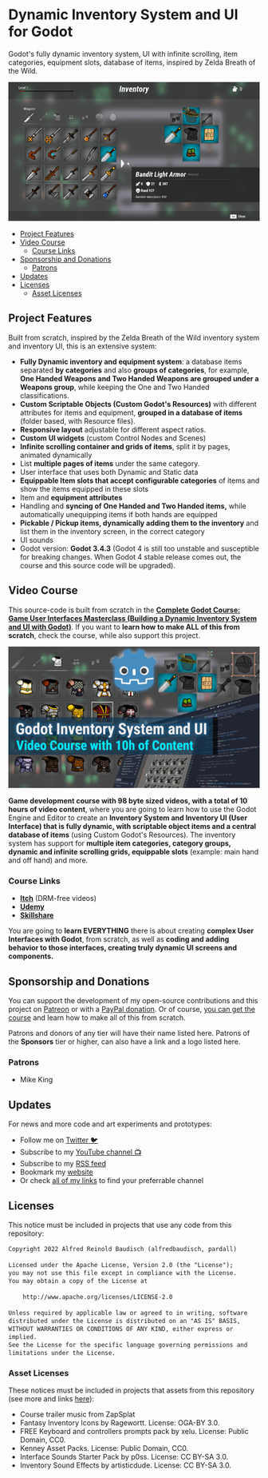 # Dynamic Inventory System and UI for Godot
Godot's fully dynamic inventory system, UI with infinite scrolling, item categories, equipment slots, database of items, inspired by Zelda Breath of the Wild.

![](./Assets/Docs/GodotInventoryUI-FinalSystem3.gif)

-   [Project Features](#project-features)
-   [Video Course](#video-course)
    -   [Course Links](#course-links)
-   [Sponsorship and Donations](#sponsorship-and-donations)
    -   [Patrons](#patrons)
-   [Updates](#updates)
-   [Licenses](#licenses)
    -   [Asset Licenses](#asset-licenses)

## Project Features
Built from scratch, inspired by the Zelda Breath of the Wild inventory system and inventory UI, this is an extensive system:

-   **Fully Dynamic inventory and equipment system**: a database items separated **by categories** and also **groups of categories**, for example,  **One Handed Weapons and Two Handed Weapons are grouped under a Weapons group**, while keeping the One and Two Handed classifications.
- **Custom Scriptable Objects (Custom Godot's Resources)** with different attributes for items and equipment, **grouped in a database of items** (folder based, with Resource files).
-   **Responsive layout** adjustable for different aspect ratios.
-   **Custom UI widgets** (custom Control Nodes and Scenes)
-   **Infinite scrolling container and grids of items**, split it by pages, animated dynamically
-   List **multiple pages of items** under the same category.
-   User interface that uses both Dynamic and Static data
-   **Equippable Item slots that accept configurable categories** of items and show the items equipped in these slots
-   Item and **equipment attributes**
-   Handling and **syncing of One Handed and Two Handed items,** while automatically unequipping items if both hands are equipped
-  **Pickable / Pickup items, dynamically adding them to the inventory** and list them in the inventory screen, in the correct category
- UI sounds
- Godot version: **Godot 3.4.3** (Godot 4 is still too unstable and susceptible for breaking changes. When Godot 4 stable release comes out, the course and this source code will be upgraded).  

## Video Course
This source-code is built from scratch in the [**Complete Godot Course: Game User Interfaces Masterclass (Building a Dynamic Inventory System and UI with Godot)**](https://bit.ly/GodotUI). If you want to **learn how to make ALL of this from scratch**, check the course, while also support this project.

[![](./Assets/Docs/courseThumb-YouTube.jpg)](https://bit.ly/GodotUI)

**Game development course with 98 byte sized videos, with a total of 10 hours of video content**, where you are going to learn how to use the Godot Engine and Editor to create an **Inventory System and Inventory UI (User Interface) that is fully dynamic, with scriptable object items and a central database of items** (using Custom Godot's Resources). The inventory system has support for **multiple item categories, category groups, dynamic and infinite scrolling grids, equippable slots** (example: main hand and off hand) and more.  

### Course Links
- **[Itch](https://bit.ly/GodotUI)** (DRM-free videos)
- **[Udemy](https://bit.ly/GodotUIUdemy)**
- **[Skillshare](https://skl.sh/35VyvE1)**

You are going to **learn EVERYTHING** there is about creating **complex User Interfaces with Godot**, from scratch, as well as **coding and adding behavior to those interfaces, creating truly dynamic UI screens and components.**  

## Sponsorship and Donations
You can support the development of my open-source contributions and this project on [Patreon](https://www.patreon.com/alfredbaudisch) or with a [PayPal donation](https://www.paypal.com/donate?hosted_button_id=FC5FTRRE3548C). Or of course, [you can get the course](https://bit.ly/GodotUI) and learn how to make all of this from scratch.

Patrons and donors of any tier will have their name listed here. Patrons of the **Sponsors** tier or higher, can also have a link and a logo listed here.

### Patrons
-   Mike King

## Updates
For news and more code and art experiments and prototypes:

- Follow me on [Twitter 🐦](https://twitter.com/alfredbaudisch)
- Subscribe to my [YouTube channel 📺](https://www.youtube.com/alfredbaudischcreations)
- Subscribe to my [RSS feed](https://alfredbaudisch.com/feed)
- Bookmark my [website](https://alfredbaudisch.com)
- Or check [all of my links](https://linktr.ee/alfredbaudisch) to find your preferrable channel

## Licenses
This notice must be included in projects that use any code from this repository:

```
Copyright 2022 Alfred Reinold Baudisch (alfredbaudisch, pardall)

Licensed under the Apache License, Version 2.0 (the "License");
you may not use this file except in compliance with the License.
You may obtain a copy of the License at

    http://www.apache.org/licenses/LICENSE-2.0

Unless required by applicable law or agreed to in writing, software
distributed under the License is distributed on an "AS IS" BASIS,
WITHOUT WARRANTIES OR CONDITIONS OF ANY KIND, either express or implied.
See the License for the specific language governing permissions and
limitations under the License.
```

### Asset Licenses
These notices must be included in projects that assets from this repository (see more and links [here](./LICENSE_ASSETS.md)):

-   Course trailer music from ZapSplat
-   Fantasy Inventory Icons by Ragewortt. License: OGA-BY 3.0.
-   FREE Keyboard and controllers prompts pack by xelu. License: Public Domain, CC0.
-   Kenney Asset Packs. License: Public Domain, CC0.
-   Interface Sounds Starter Pack by p0ss. License: CC BY-SA 3.0.
-   Inventory Sound Effects by artisticdude. License: CC BY-SA 3.0.